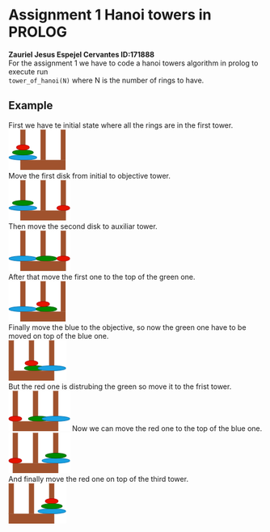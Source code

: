 # Assignment 1 Hanoi towers in PROLOG
 **Zauriel Jesus Espejel Cervantes ID:171888**   
For the assignment 1 we have to code a hanoi towers algorithm in prolog
to execute run  
`tower_of_hanoi(N)` where N is the number of rings to have.

##  Example
First we have te initial state where all the rings are in the first tower.  
![Step 1](Hanoi/Hanoi_1.png)  
Move the first disk from initial to objective tower.  
![Step 2](Hanoi/Hanoi_2.png)  
Then move the second disk to auxiliar tower.  
![Step 3](Hanoi/Hanoi_3.png)  
After that move the first one to the top of the green one.  
![Step 4](Hanoi/Hanoi_4.png)  
Finally move the blue to the objective, so now the green one have to be moved on top of the blue one.  
![Step 5](Hanoi/Hanoi_5.png)  
But the red one is distrubing the green so move it to the frist tower.  
![Step 6](Hanoi/Hanoi_6.png)
Now we can move the red one to the top of the blue one.  
![Step 7](Hanoi/Hanoi_7.png)  
And finally move the red one on top of the third tower.  
![Step 8](Hanoi/Hanoi_8.png)
